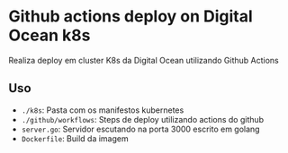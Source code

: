 # Github actions deploy on Digital Ocean k8s

Realiza deploy em cluster K8s da Digital Ocean utilizando Github Actions

## Uso

- `./k8s`: Pasta com os manifestos kubernetes
- `./github/workflows`: Steps de deploy utilizando actions do github
- `server.go`: Servidor escutando na porta 3000 escrito em golang
- `Dockerfile`: Build da imagem
